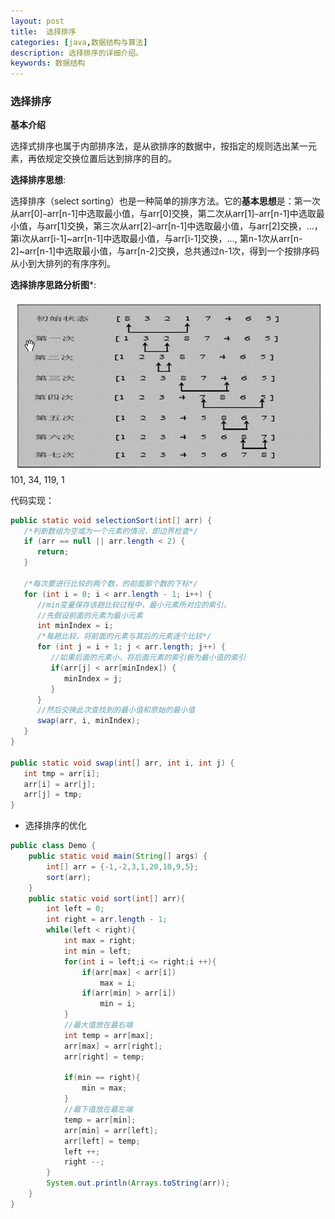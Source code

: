 ```yaml
---
layout: post
title:  选择排序
categories: [java,数据结构与算法]
description: 选择排序的详细介绍。
keywords: 数据结构
---
```


### 选择排序

**基本介绍** 

选择式排序也属于内部排序法，是从欲排序的数据中，按指定的规则选出某一元素，再依规定交换位置后达到排序的目的。

**选择排序思想**: 

选择排序（select sorting）也是一种简单的排序方法。它的**基本思想**是：第一次从arr[0]`~`arr[n-1]中选取最小值，与arr[0]交换，第二次从arr[1]`~`arr[n-1]中选取最小值，与arr[1]交换，第三次从arr[2]`~`arr[n-1]中选取最小值，与arr[2]交换，…，第i次从arr[i-1]~arr[n-1]中选取最小值，与arr[i-1]交换，…, 第n-1次从arr[n-2]~arr[n-1]中选取最小值，与arr[n-2]交换，总共通过n-1次，得到一个按排序码从小到大排列的有序序列。

**选择排序思路分析图***: 

![](https://raw.githubusercontent.com/PigPigLetsGo/imeages/master/202309161901514.png)
101, 34, 119, 1

代码实现：

```java
public static void selectionSort(int[] arr) {
   /*判断数组为空或为一个元素的情况，即边界检查*/
   if (arr == null || arr.length < 2) {
      return;
   }

   /*每次要进行比较的两个数，的前面那个数的下标*/
   for (int i = 0; i < arr.length - 1; i++) { 
      //min变量保存该趟比较过程中，最小元素所对应的索引，
      //先假设前面的元素为最小元素
      int minIndex = i;
      /*每趟比较，将前面的元素与其后的元素逐个比较*/
      for (int j = i + 1; j < arr.length; j++) {
         //如果后面的元素小，将后面元素的索引极为最小值的索引
         if(arr[j] < arr[minIndex]) {
            minIndex = j;
         }
      }
      //然后交换此次查找到的最小值和原始的最小值
      swap(arr, i, minIndex);
   }
}

public static void swap(int[] arr, int i, int j) {
   int tmp = arr[i];
   arr[i] = arr[j];
   arr[j] = tmp;
}
```

-  选择排序的优化

```java
public class Demo {
    public static void main(String[] args) {
        int[] arr = {-1,-2,3,1,20,10,9,5};
        sort(arr);
    }
    public static void sort(int[] arr){
        int left = 0;
        int right = arr.length - 1;
        while(left < right){
            int max = right;
            int min = left;
            for(int i = left;i <= right;i ++){
                if(arr[max] < arr[i])
                    max = i;
                if(arr[min] > arr[i])
                    min = i;
            }
            //最大值放在最右端
            int temp = arr[max];
            arr[max] = arr[right];
            arr[right] = temp;

            if(min == right){
                min = max;
            }
            //最下值放在最左端
            temp = arr[min];
            arr[min] = arr[left];
            arr[left] = temp;
            left ++;
            right --;
        }
        System.out.println(Arrays.toString(arr));
    }
}
```
